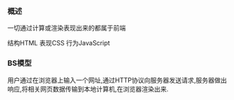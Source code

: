 ### 概述

一切通过计算或渲染表现出来的都属于前端

结构HTML 表现CSS  行为JavaScript 

### BS模型

用户通过在浏览器上输入一个网址,通过HTTP协议向服务器发送请求,服务器做出响应,将相关网页数据传输到本地计算机,在浏览器渲染出来.





